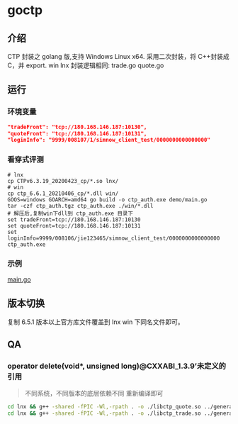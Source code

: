 # goctp

## 介绍

CTP 封装之 golang 版,支持 Windows Linux x64.
采用二次封装，将 C++封装成 C，并 export.
win lnx 封装逻辑相同: trade.go quote.go

## 运行

### 环境变量

```json
"tradeFront": "tcp://180.168.146.187:10130",
"quoteFront": "tcp://180.168.146.187:10131",
"loginInfo": "9999/008107/1/simnow_client_test/0000000000000000"
```

### 看穿式评测

```shell
# lnx
cp CTPv6.3.19_20200423_cp/*.so lnx/
# win
cp ctp_6.6.1_20210406_cp/*.dll win/
GOOS=windows GOARCH=amd64 go build -o ctp_auth.exe demo/main.go
tar -czf ctp_auth.tgz ctp_auth.exe ./win/*.dll
# 解压后,复制win下dll到 ctp_auth.exe 目录下
set tradeFront=tcp://180.168.146.187:10130
set quoteFront=tcp://180.168.146.187:10131
set loginInfo=9999/008106/jie123465/simnow_client_test/0000000000000000
ctp_auth.exe
```

### 示例

[main.go](https://gitee.com/haifengat/goctp/blob/master/demo/main.go)

## 版本切换

复制 6.5.1 版本以上官方库文件覆盖到 lnx win 下同名文件即可。

## QA

### operator delete(void\*, unsigned long)@CXXABI_1.3.9’未定义的引用

> 不同系统，不同版本的底层依赖不同
> 重新编译即可

```bash
cd lnx && g++ -shared -fPIC -Wl,-rpath . -o ./libctp_quote.so ../generate/quote.cpp  thostmduserapi_se.so && cd ..
cd lnx && g++ -shared -fPIC -Wl,-rpath . -o ./libctp_trade.so ../generate/trade.cpp  thosttraderapi_se.so && cd ..
```
